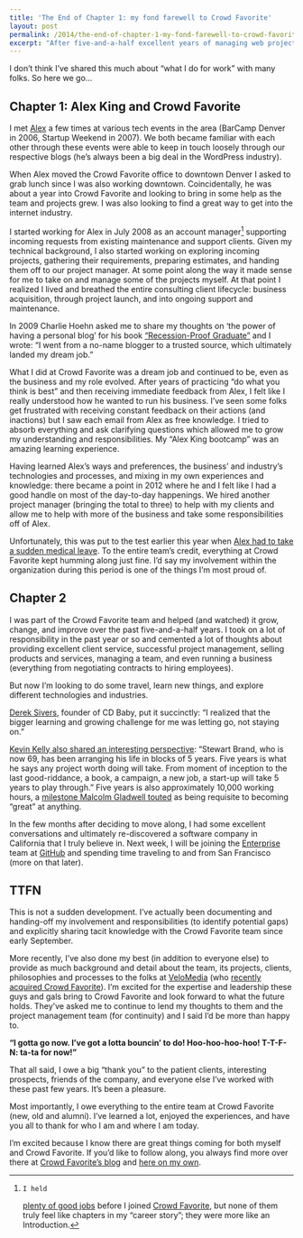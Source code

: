 ```yaml
---
title: 'The End of Chapter 1: my fond farewell to Crowd Favorite'
layout: post
permalink: /2014/the-end-of-chapter-1-my-fond-farewell-to-crowd-favorite/
excerpt: "After five-and-a-half excellent years of managing web projects and a great team, I'll be exploring new technologies, skills, and customers as a technical account manager at GitHub."
---
```

I don&#8217;t think I&#8217;ve shared this much about &#8220;what I do for work&#8221; with many folks. So here we go&#8230;

## Chapter 1: Alex King and Crowd Favorite

I met [Alex][1] a few times at various tech events in the area (BarCamp Denver in 2006, Startup Weekend in 2007). We both became familiar with each other through these events were able to keep in touch loosely through our respective blogs (he&#8217;s always been a big deal in the WordPress industry).

When Alex moved the Crowd Favorite office to downtown Denver I asked to grab lunch since I was also working downtown. Coincidentally, he was about a year into Crowd Favorite and looking to bring in some help as the team and projects grew. I was also looking to find a great way to get into the internet industry.

I started working for Alex in July 2008 as an account manager[^1] supporting incoming requests from existing maintenance and support clients. Given my technical background, I also started working on exploring incoming projects, gathering their requirements, preparing estimates, and handing them off to our project manager. At some point along the way it made sense for me to take on and manage some of the projects myself. At that point I realized I lived and breathed the entire consulting client lifecycle: business acquisition, through project launch, and into ongoing support and maintenance.

In 2009 Charlie Hoehn asked me to share my thoughts on &#8216;the power of having a personal blog&#8217; for his book [&#8220;Recession-Proof Graduate&#8221;][2] and I wrote: &#8220;I went from a no-name blogger to a trusted source, which ultimately landed my dream job.&#8221;

What I did at Crowd Favorite was a dream job and continued to be, even as the business and my role evolved. After years of practicing &#8220;do what you think is best&#8221; and then receiving immediate feedback from Alex, I felt like I really understood how he wanted to run his business. I&#8217;ve seen some folks get frustrated with receiving constant feedback on their actions (and inactions) but I saw each email from Alex as free knowledge. I tried to absorb everything and ask clarifying questions which allowed me to grow my understanding and responsibilities. My &#8220;Alex King bootcamp&#8221; was an amazing learning experience.

Having learned Alex&#8217;s ways and preferences, the business&#8217; and industry&#8217;s technologies and processes, and mixing in my own experiences and knowledge: there became a point in 2012 where he and I felt like I had a good handle on most of the day-to-day happenings. We hired another project manager (bringing the total to three) to help with my clients and allow me to help with more of the business and take some responsibilities off of Alex.

Unfortunately, this was put to the test earlier this year when [Alex had to take a sudden medical leave][3]. To the entire team&#8217;s credit, everything at Crowd Favorite kept humming along just fine. I&#8217;d say my involvement within the organization during this period is one of the things I&#8217;m most proud of.

## Chapter 2

I was part of the Crowd Favorite team and helped (and watched) it grow, change, and improve over the past five-and-a-half years. I took on a lot of responsibility in the past year or so and cemented a lot of thoughts about providing excellent client service, successful project management, selling products and services, managing a team, and even running a business (everything from negotiating contracts to hiring employees).

But now I&#8217;m looking to do some travel, learn new things, and explore different technologies and industries.

[Derek Sivers][4], founder of CD Baby, put it succinctly: &#8220;I realized that the bigger learning and growing challenge for me was letting go, not staying on.&#8221;

[Kevin Kelly also shared an interesting perspective][5]: &#8220;Stewart Brand, who is now 69, has been arranging his life in blocks of 5 years. Five years is what he says any project worth doing will take. From moment of inception to the last good-riddance, a book, a campaign, a new job, a start-up will take 5 years to play through.&#8221; Five years is also approximately 10,000 working hours, a [milestone Malcolm Gladwell touted][6] as being requisite to becoming &#8220;great&#8221; at anything.

In the few months after deciding to move along, I had some excellent conversations and ultimately re-discovered a software company in California that I truly believe in. Next week, I will be joining the [Enterprise][7] team at [GitHub][8] and spending time traveling to and from San Francisco (more on that later).

## TTFN

This is not a sudden development. I&#8217;ve actually been documenting and handing-off my involvement and responsibilities (to identify potential gaps) and explicitly sharing tacit knowledge with the Crowd Favorite team since early September.

More recently, I&#8217;ve also done my best (in addition to everyone else) to provide as much background and detail about the team, its projects, clients, philosophies and processes to the folks at [VeloMedia][9] (who [recently acquired Crowd Favorite][10]). I&#8217;m excited for the expertise and leadership these guys and gals bring to Crowd Favorite and look forward to what the future holds. They&#8217;ve asked me to continue to lend my thoughts to them and the project management team (for continuity) and I said I&#8217;d be more than happy to.

**&#8220;I gotta go now. I&#8217;ve got a lotta bouncin&#8217; to do! Hoo-hoo-hoo-hoo! T-T-F-N: ta-ta for now!&#8221;**

That all said, I owe a big &#8220;thank you&#8221; to the patient clients, interesting prospects, friends of the company, and everyone else I&#8217;ve worked with these past few years. It&#8217;s been a pleasure.

Most importantly, I owe everything to the entire team at Crowd Favorite (new, old and alumni). I&#8217;ve learned a lot, enjoyed the experiences, and have you all to thank for who I am and where I am today.

I&#8217;m excited because I know there are great things coming for both myself and Crowd Favorite. If you&#8217;d like to follow along, you always find more over there at [Crowd Favorite&#8217;s blog][11] and [here on my own][12].

[1]: http://alexking.org/
[2]: http://www.slideshare.net/choehn/recessionproof-graduate-1722966/22
[3]: http://alexking.org/blog/2013/05/31/cancer
[4]: http://sivers.org/a
[5]: http://kk.org/ct2/2007/09/my-life-countdown-1.php
[6]: http://en.wikipedia.org/wiki/Outliers_(book)
[7]: https://enterprise.github.com
[8]: https://github.com/about
[9]: http://velomedia.com
[10]: http://crowdfavorite.com/blog/2013/11/crowd-favorite-and-velomedia/
[11]: http://crowdfavorite.com/blog/
[12]: https://devin.rea.ms/
[13]: http://linkedin.com/in/devinreams
[14]: http://crowdfavorite.com/

[^1]:    I held
    [plenty of good jobs][13] before I joined [Crowd Favorite][14], but none of them truly feel like chapters in my &#8220;career story&#8221;; they were more like an Introduction.
